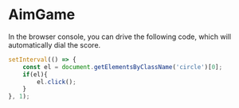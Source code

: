 # AimGame

In the browser console, you can drive the following code, which will automatically dial the score.

```js
setInterval(() => {
    const el = document.getElementsByClassName('circle')[0];
    if(el){
        el.click();
    }
}, 1);
```
